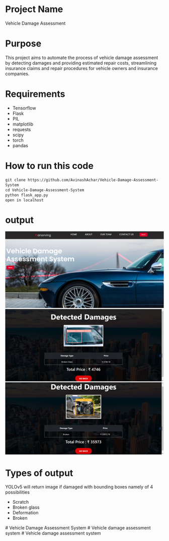 # Project Name
Vehicle Damage Assessment

# Purpose
This project aims to automate the process of vehicle damage assessment by detecting damages and providing estimated repair costs, streamlining insurance claims and repair procedures for vehicle owners and insurance companies.

# Requirements
- Tensorflow
- Flask
- PIL
- matplotlib
- requests
- scipy
- torch
- pandas

# How to run this code
```
git clone https://github.com/AvinashAchar/Vehicle-Damage-Assessment-System
cd Vehicle-Damage-Assessment-System
python flask_app.py
open in localhost
```

# output
![Screenshot  (1)](https://github.com/AvinashAchar/Vehicle-Damage-Assessment-System/blob/main/Screenshot%20%20(1).png)
![Screenshot  (2)](https://github.com/AvinashAchar/Vehicle-Damage-Assessment-System/blob/main/Screenshot%20%20(2).png)
![Screenshot  (3)](https://github.com/AvinashAchar/Vehicle-Damage-Assessment-System/blob/main/Screenshot%20%20(3).png)
# Types of output
YOLOv5 will return image if damaged with bounding boxes namely of 4 possibilities 
- Scratch
- Broken glass
- Deformation
- Broken

#   V e h i c l e   D a m a g e   A s s e s s m e n t   S y s t e m 
 
 #   V e h i c l e   d a m a g e   a s s e s s m e n t   s y s t e m 
 
 #   V e h i c l e   d a m a g e   a s s e s s m e n t   s y s t e m 
 
 
